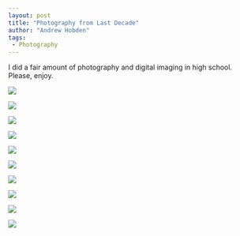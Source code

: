 ```yaml
---
layout: post
title: "Photography from Last Decade"
author: "Andrew Hobden"
tags:
 - Photography
---
```


I did a fair amount of photography and digital imaging in high school. Please, enjoy.

![](/assets/images/2015/04/spirals.jpg)

![](/assets/images/2015/04/above.jpg)

![](/assets/images/2015/04/audience.jpg)

![](/assets/images/2015/04/duality.jpg)

![](/assets/images/2015/04/bundle.jpg)

![](/assets/images/2015/04/drifting.jpg)

![](/assets/images/2015/04/orange.jpg)

![](/assets/images/2015/04/planar.jpg)

![](/assets/images/2015/04/steps.jpg)

![](assetsimages/2015/04/two.jpg)
